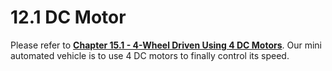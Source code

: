 # 12.1 DC Motor

Please refer to [**Chapter 15.1 - 4-Wheel Driven Using 4 DC Motors**](../../Part6_MiniAutomatedVehicle/15_Assembling/01_4wheel_dcmotor_driven.md). Our mini automated vehicle is to use 4 DC motors to finally control its speed.
